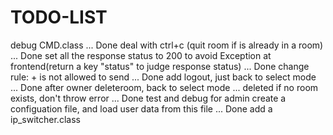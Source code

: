 # TODO-LIST
debug CMD.class ... Done
deal with ctrl+c (quit room if is already in a room)  ... Done
set all the response status to 200 to avoid Exception at frontend(return a key "status" to judge response status) ... Done
change rule: + is not allowed to send   ... Done
add logout, just back to select mode    ... Done
after owner deleteroom, back to select mode ... deleted
if no room exists, don't throw error  ... Done
test and debug for admin
create a configuation file, and load user data from this file   ... Done
add a ip_switcher.class
